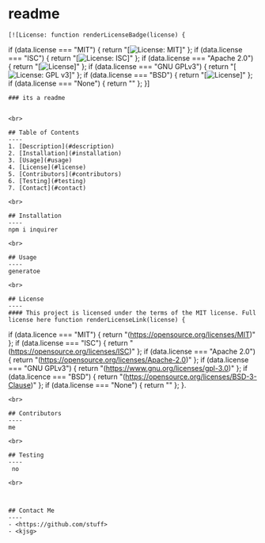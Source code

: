 # readme 
    [![License: function renderLicenseBadge(license) {
  if (data.license === "MIT") { return "[![License: MIT](https://img.shields.io/badge/License-MIT-yellow.svg)]" };
  if (data.license === "ISC") { return "[![License: ISC](https://img.shields.io/badge/License-ISC-blue.svg)]" };
  if (data.license === "Apache 2.0") { return "[![License](https://img.shields.io/badge/License-Apache%202.0-blue.svg)]" };
  if (data.license === "GNU GPLv3") { return "[![License: GPL v3](https://img.shields.io/badge/License-GPLv3-blue.svg)]" };
  if (data.license === "BSD") { return "[![License](https://img.shields.io/badge/License-BSD%203--Clause-blue.svg)]" };
  if (data.license === "None") { return "" };
}]

    ### its a readme
    
    
    <br>
    
    ## Table of Contents
    ----
    1. [Description](#description)
    2. [Installation](#installation)
    3. [Usage](#usage)
    4. [License](#license)
    5. [Contributors](#contributors)
    6. [Testing](#testing)
    7. [Contact](#contact)
    
    <br>
    
    ## Installation 
    ----
    npm i inquirer
    
    <br>
    
    ## Usage
    ----
    generatoe
    
    <br>
    
    ## License
    ----
    #### This project is licensed under the terms of the MIT license. Full license here function renderLicenseLink(license) {
  if (data.licence === "MIT") { return "(https://opensource.org/licenses/MIT)" };
  if (data.license === "ISC") { return "(https://opensource.org/licenses/ISC)" };
  if (data.license === "Apache 2.0") { return "(https://opensource.org/licenses/Apache-2.0)" };
  if (data.license === "GNU GPLv3") { return "(https://www.gnu.org/licenses/gpl-3.0)" };
  if (data.licence === "BSD") { return "(https://opensource.org/licenses/BSD-3-Clause)" };
  if (data.license === "None") { return "" };
}. 

    
    <br>
    
    ## Contributors
    ----
    me
    
    <br>
    
    ## Testing
    ----
     no
    
    <br>
    
    
    
    ## Contact Me
    ----
    - <https://github.com/stuff>
    - <kjsg>
    
    
    